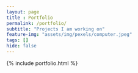 ```yaml
--- 
layout: page
title : Portfolio 
permalink: /portfolio/
subtitle: "Projects I am working on" 
feature-img: "assets/img/pexels/computer.jpeg"
tags: []
hide: false
---
```


{% include portfolio.html %}